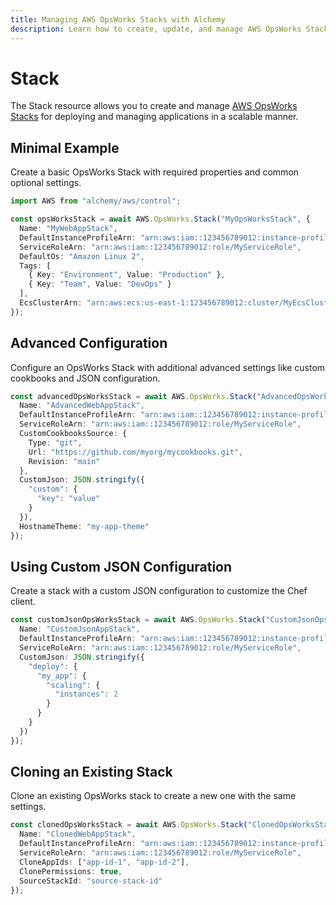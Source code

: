 ```yaml
---
title: Managing AWS OpsWorks Stacks with Alchemy
description: Learn how to create, update, and manage AWS OpsWorks Stacks using Alchemy Cloud Control.
---
```


# Stack

The Stack resource allows you to create and manage [AWS OpsWorks Stacks](https://docs.aws.amazon.com/opsworks/latest/userguide/) for deploying and managing applications in a scalable manner.

## Minimal Example

Create a basic OpsWorks Stack with required properties and common optional settings.

```ts
import AWS from "alchemy/aws/control";

const opsWorksStack = await AWS.OpsWorks.Stack("MyOpsWorksStack", {
  Name: "MyWebAppStack",
  DefaultInstanceProfileArn: "arn:aws:iam::123456789012:instance-profile/MyInstanceProfile",
  ServiceRoleArn: "arn:aws:iam::123456789012:role/MyServiceRole",
  DefaultOs: "Amazon Linux 2",
  Tags: [
    { Key: "Environment", Value: "Production" },
    { Key: "Team", Value: "DevOps" }
  ],
  EcsClusterArn: "arn:aws:ecs:us-east-1:123456789012:cluster/MyEcsCluster"
});
```

## Advanced Configuration

Configure an OpsWorks Stack with additional advanced settings like custom cookbooks and JSON configuration.

```ts
const advancedOpsWorksStack = await AWS.OpsWorks.Stack("AdvancedOpsWorksStack", {
  Name: "AdvancedWebAppStack",
  DefaultInstanceProfileArn: "arn:aws:iam::123456789012:instance-profile/MyInstanceProfile",
  ServiceRoleArn: "arn:aws:iam::123456789012:role/MyServiceRole",
  CustomCookbooksSource: {
    Type: "git",
    Url: "https://github.com/myorg/mycookbooks.git",
    Revision: "main"
  },
  CustomJson: JSON.stringify({
    "custom": {
      "key": "value"
    }
  }),
  HostnameTheme: "my-app-theme"
});
```

## Using Custom JSON Configuration

Create a stack with a custom JSON configuration to customize the Chef client.

```ts
const customJsonOpsWorksStack = await AWS.OpsWorks.Stack("CustomJsonOpsWorksStack", {
  Name: "CustomJsonAppStack",
  DefaultInstanceProfileArn: "arn:aws:iam::123456789012:instance-profile/MyInstanceProfile",
  ServiceRoleArn: "arn:aws:iam::123456789012:role/MyServiceRole",
  CustomJson: JSON.stringify({
    "deploy": {
      "my_app": {
        "scaling": {
          "instances": 2
        }
      }
    }
  })
});
```

## Cloning an Existing Stack

Clone an existing OpsWorks stack to create a new one with the same settings.

```ts
const clonedOpsWorksStack = await AWS.OpsWorks.Stack("ClonedOpsWorksStack", {
  Name: "ClonedWebAppStack",
  DefaultInstanceProfileArn: "arn:aws:iam::123456789012:instance-profile/MyInstanceProfile",
  ServiceRoleArn: "arn:aws:iam::123456789012:role/MyServiceRole",
  CloneAppIds: ["app-id-1", "app-id-2"],
  ClonePermissions: true,
  SourceStackId: "source-stack-id"
});
```